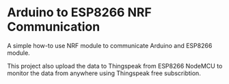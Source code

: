 # Arduino to ESP8266 NRF Communication
A simple how-to use NRF module to communicate Arduino and ESP8266 module.

This project also upload the data to Thingspeak from ESP8266 NodeMCU to monitor the data from anywhere using Thingspeak free subscribtion.

